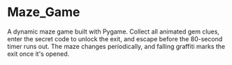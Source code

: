 # Maze_Game
A dynamic maze game built with Pygame. Collect all animated gem clues, enter the secret code to unlock the exit, and escape before the 80-second timer runs out. The maze changes periodically, and falling graffiti marks the exit once it's opened.
